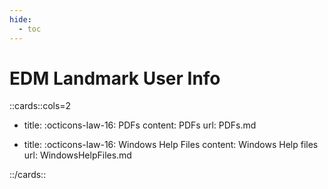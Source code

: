 ```yaml
---
hide:
  - toc
---
```


<style> /* Hide edit button */
  .md-content__button {
    display: none;
  }
</style>

# EDM Landmark User Info

::cards::cols=2

- title: :octicons-law-16:&nbsp;PDFs
  content: PDFs 
  url: PDFs.md

- title: :octicons-law-16:&nbsp;Windows Help Files
  content: Windows Help files
  url: WindowsHelpFiles.md

::/cards::

